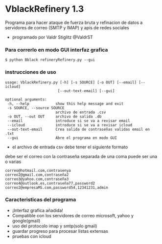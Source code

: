 # VblackRefinery 1.3
Programa para hacer ataque de fuerza bruta y refinacion de datos a servidores de correo (SMTP y IMAP) y apis de redes sociales
- programado por Valdr Stiglitz @ValdrST

### Para correrlo en modo GUI interfaz grafica

`$ python Bblack refineryRefinery.py --gui`


### instrucciones de uso
 
 ```
usage: VblackRefinery.py [-h] [-s SOURCE] [-o OUT] [--email] [--icloud]
                         [--out-text-email] [--gui]

optional arguments:
  -h, --help            show this help message and exit
  -s SOURCE, --source SOURCE
                        archivo de entrada .csv
  -o OUT, --out OUT     archivo de salida .db
  --email               introduce si se va a revisar email
  --icloud              introduce si se va a revisar icloud
  --out-text-email      Crea salida de contraseñas validas email en .txt
  --gui                 Abre el programa en modo GUI
 ```
 
 
- el archivo de entrada csv debe tener el siguiente formato

debe ser el correo con la contraseña separada de una coma puede ser una o varias
 
 ```
 correo@hotmail.com,contrasenya
 correo2@gmail.com,contraseña2
 correo3@yahoo.com,contraseña3
 correo4@outlook.es,contraseña77,password2
 correo2@empresaMS.com,password54,12341231,admin
 ```
 
 

### Caracteristicas del programa
- ¡Interfaz grafica añadida!
- Compatible con los servidores de correo microsoft, yahoo y google(gmail)
- uso del protocolo imap y smtp(solo gmail)
- guardar progreso para procesar listas extensas
- pruebas con icloud
